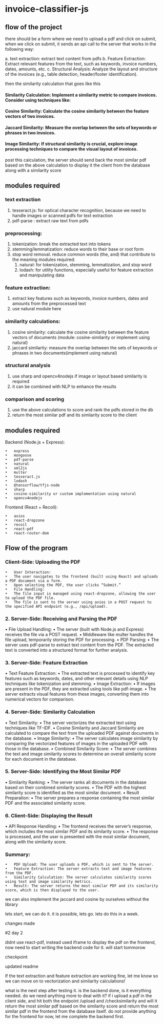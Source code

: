 # invoice-classifier-js

## flow of the project

there should be a form where we need to upload a pdf and click on submit, when we click on submit, it sends an api call to the server that works in the following way:

a. text extraction: extract text content from pdfs
b. Feature Extraction: Extract relevant features from the text, such as keywords, invoice numbers, dates, amounts, etc.
c. Structural Analysis: Analyze the layout and structure of the invoices (e.g., table detection, header/footer identification).

then the similarity calculation that goes like this

#### Similarity Calculation: Implement a similarity metric to compare invoices. Consider using techniques like:

#### Cosine Similarity: Calculate the cosine similarity between the feature vectors of two invoices.

#### Jaccard Similarity: Measure the overlap between the sets of keywords or phrases in two invoices.

#### Image Similarity: If structural similarity is crucial, explore image processing techniques to compare the visual layout of invoices.

post this calculation, the server should send back the most similar pdf based on the above calculation to display it the client from the database along with a similarity score

## modules required

### text extraction

1. tesseract.js: for optical character recognition, because we need to handle images or scanned pdfs for text extraction
2. pdf-parse : extract raw text from pdfs

### preprocessing:

1. tokenization: break the extracted text into tokens
2. stemming/lemmatization: reduce words to their base or root form
3. stop word removal. reduce common words (the, and) that contribute to the meaning
   modules required:
   1. natural: for tokenization, stemming, lemmatization, and stop word
   2. lodash: for utility functions, especially useful for feature extraction and manipulating data

### feature extraction:

1. extract key features such as keywords, invoice numbers, dates and amounts from the preprocessed text
2. use natural module here

### similarity calculations:

1. cosine similarity: calculate the cosine similarity between the feature vectors of documents (module: cosine-similarity or implement using natural)
2. jaccard similarity: measure the overlap between the sets of keywords or phrases in two documents(implement using natural)

### structural analysis

1. use sharp and opencv4nodejs if image or layout based similarity is required
2. it can be combined with NLP to enhance the results

### comparison and scoring

1. use the above calculations to score and rank the pdfs stored in the db
2. return the most similar pdf and its similarity score to the client

## modules required

Backend (Node.js + Express):

    •	express
    •	mongoose
    •	pdf-parse
    •	natural
    •	xml2js
    •	multer
    •	tesseract.js
    •	lodash
    •	@tensorflow/tfjs-node
    •	sharp
    •	cosine-similarity or custom implementation using natural
    •	opencv4nodejs

Frontend (React + Recoil):

    •	axios
    •	react-dropzone
    •	recoil
    •	react-pdf
    •	react-router-dom

## Flow of the program

### Client-Side: Uploading the PDF

    •	User Interaction:
    •	The user navigates to the frontend (built using React) and uploads a PDF document via a form.
    •	Upon selecting the PDF, the user clicks “Submit.”
    •	File Handling:
    •	The file input is managed using react-dropzone, allowing the user to upload the PDF file.
    •	The file is sent to the server using axios in a POST request to the specified API endpoint (e.g., /api/upload).

### 2. Server-Side: Receiving and Parsing the PDF

• File Upload Handling:
• The server (built with Node.js and Express) receives the file via a POST request.
• Middleware like multer handles the file upload, temporarily storing the PDF for processing.
• PDF Parsing:
• The server uses pdf-parse to extract text content from the PDF. The extracted text is converted into a structured format for further analysis.

### 3. Server-Side: Feature Extraction

• Text Feature Extraction:
• The extracted text is processed to identify key features such as keywords, dates, and other relevant details using NLP techniques like tokenization and stemming.
• Image Extraction:
• If images are present in the PDF, they are extracted using tools like pdf-image.
• The server extracts visual features from these images, converting them into numerical vectors for comparison.

### 4. Server-Side: Similarity Calculation

• Text Similarity:
• The server vectorizes the extracted text using techniques like TF-IDF.
• Cosine Similarity and Jaccard Similarity are calculated to compare the text from the uploaded PDF against documents in the database.
• Image Similarity:
• The server calculates image similarity by comparing the vectorized features of images in the uploaded PDF with those in the database.
• Combined Similarity Score:
• The server combines the text and image similarity scores to determine an overall similarity score for each document in the database.

### 5. Server-Side: Identifying the Most Similar PDF

• Similarity Ranking:
• The server ranks all documents in the database based on their combined similarity scores.
• The PDF with the highest similarity score is identified as the most similar document.
• Result Preparation:
• The server prepares a response containing the most similar PDF and the associated similarity score.

### 6. Client-Side: Displaying the Result

• API Response Handling:
• The frontend receives the server’s response, which includes the most similar PDF and its similarity score.
• The response is processed, and the user is presented with the most similar document, along with the similarity score.

### Summary:

    •	PDF Upload: The user uploads a PDF, which is sent to the server.
    •	Feature Extraction: The server extracts text and image features from the PDF.
    •	Similarity Calculation: The server calculates similarity scores using text and image similarity metrics.
    •	Result: The server returns the most similar PDF and its similarity score, which is then displayed to the user.

we can also implement the jaccard and cosine by ourselves without the library

lets start, we can do it. it is possible, lets go. lets do this in a week.

changes made

#2 day 2

didnt use react-pdf, instead used iframe to display the pdf on the frontend, now need to start writing the backend code for it. will start tommorow

checkpoint

updated readme

If the text extraction and feature extraction are working fine, let me know so we can move on to vectorization and similarity calculations!

what is the next step after testing it. is the backend done, is it everything needed. do we need anything more to deal with it? if i upload a pdf in the client side, and hit both the endpoint /upload and /checksimilarity and will it return the most similar pdf based on the similarity score and return the most similar pdf in the frontend from the database itself. do not provide anything for the frontend for now, let me complete the backend first.

